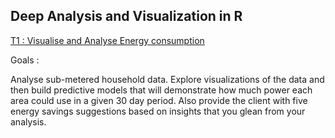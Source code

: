 ## Deep Analysis and Visualization in R

[T1 : Visualise and Analyse Energy consumption ](https://github.com/lavanyat15/DataScience-Code/tree/main/(C4)Data%20Visualise%20and%20Analysis/(T1)%20Visualise%20and%20Analyse%20Energy%20consumption)

Goals : 

Analyse sub-metered household data. 
Explore visualizations of the data and then build predictive models that will demonstrate how much power each area could use in a given 30 day period.
Also provide the client with five energy savings suggestions based on insights that you glean from your analysis.
